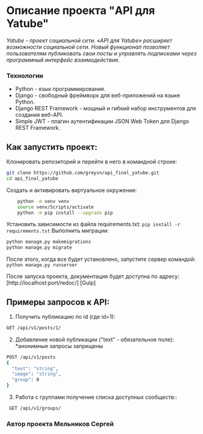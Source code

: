 # Описание проекта "API для Yatube"
_Yatube - проект социальной сети. «API для Yatube» расширяет возможности социальной сети. Новый функционал позволяет пользователям публиковать свои посты и управлять подписками через программный интерфейс взаимодействия._

### Технологии

- Python - язык программирования.
- Django - свободный фреймворк для веб-приложений на языке Python.
- Django REST Framework - мощный и гибкий набор инструментов для создания веб-API.
- Simple JWT - плагин аутентификации JSON Web Token для Django REST Framework.


## Как запустить проект:

Клонировать репозиторий и перейти в него в командной строке:
```sh
git clone https://github.com/greysn/api_final_yatube.git
cd api_final_yatube
```
Создать и активировать виртуальное окружение:
```sh
    python -m venv venv
    source venv/Scripts/activate
    python -m pip install --upgrade pip
```
Установить зависимости из файла requirements.txt: ```pip install -r requirements.txt```
Выполнить миграции: 
``` sh
python manage.py makemigrations
python manage.py migrate
```

После этого, когда все будет установлено, запустите сервер командой:
 ```python manage.py runserver```
 
 После запуска проекта, документация будет доступна по адресу:
 [http://localhost:port/redoc/]
 [Gulp]
 
 ## Примеры запросов к API:
 1. Получить публикацию по id (где id=1):
 ```sh
 GET /api/v1/posts/1/
 ```
 
 2. Добавление новой публикации ("text" - обязательное поле): 
 *анонимные запросы запрещены
  ```sh
 POST /api/v1/posts
{
    "text": "string",
    "image": "string",
    "group": 0
}
 ```
3. Работа с группами получение списка доступных сообществ::
```sh
 GET /api/v1/groups/
 ```

### Автор проекта Мельников Сергей